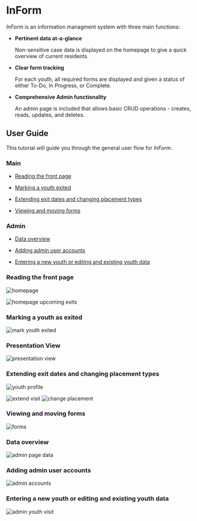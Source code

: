 # InForm

*InForm* is an information managment system with three main functions:

* **Pertinent data at-a-glance**

    Non-sensitive case data is displayed on the homepage to give a quick overview of current residents. 

* **Clear form tracking**

    For each youth, all required forms are displayed and given a status of either To-Do, In Progress, or Complete.

* **Comprehensive Admin functionality**

    An admin page is included that allows basic CRUD operations - creates, reads, updates, and deletes.


## User Guide

This tutorial will guide you through the general user flow for *InForm*. 

### Main

* [Reading the front page](#Reading-the-front-page)

* [Marking a youth exited](#Marking-a-youth-as-exited)

* [Extending exit dates and changing placement types](#Extending-exit-dates-and-changing-placement-types)

* [Viewing and moving forms](#Viewing-and-moving-forms)

### Admin

* [Data overview](#data-overview)

* [Adding admin user accounts](#Adding-admin-user-accounts)

* [Entering a new youth or editing and existing youth data](#Entering-a-new-youth-or-editing-and-existing-youth-data)

### Reading the front page
![homepage](https://github.com/ddmiller1995/InForm/blob/tessa-homepage/docs/screenshots/homepage.png)

![homepage upcoming exits](https://github.com/ddmiller1995/InForm/blob/tessa-homepage/docs/screenshots/homepage-colors.png)

### Marking a youth as exited
![mark youth exited](https://github.com/ddmiller1995/InForm/blob/tessa-homepage/docs/screenshots/exit-modal.png)

### Presentation View
![presentation view](https://github.com/ddmiller1995/InForm/blob/tessa-homepage/docs/screenshots/presentation.png)

### Extending exit dates and changing placement types
![youth profile](https://github.com/ddmiller1995/InForm/blob/tessa-homepage/docs/screenshots/youth-profile-short.png)

![extend visit](https://github.com/ddmiller1995/InForm/blob/tessa-homepage/docs/screenshots/extend-modal.png)
![change placement](https://github.com/ddmiller1995/InForm/blob/tessa-homepage/docs/screenshots/placement-modal.png)

### Viewing and moving forms
![forms](https://github.com/ddmiller1995/InForm/blob/tessa-homepage/docs/screenshots/forms.png)

### Data overview
![admin page data](https://github.com/ddmiller1995/InForm/blob/tessa-homepage/docs/screenshots/admin-tables.png)

### Adding admin user accounts
![admin accounts](https://github.com/ddmiller1995/InForm/blob/tessa-homepage/docs/screenshots/admin-accounts.png)

### Entering a new youth or editing and existing youth data
![admin youth visit](https://github.com/ddmiller1995/InForm/blob/tessa-homepage/docs/screenshots/admin-youth-visit.png)

